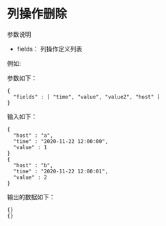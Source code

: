 # 列操作删除

参数说明

- fields： 列操作定义列表

例如:

参数如下：

```
{
  "fields" : [ "time", "value", "value2", "host" ]
}
```

输入如下：

```
{
  "host" : "a",
  "time" : "2020-11-22 12:00:00",
  "value" : 1
}
{
  "host" : "b",
  "time" : "2020-11-22 12:00:01",
  "value" : 2
}
```

输出的数据如下：

```
{}
{}
```
